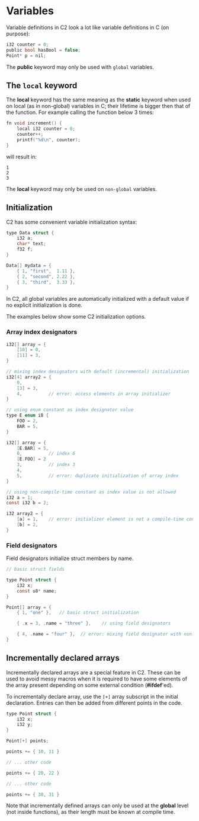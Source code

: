 # Variables

Variable definitions in C2 look a lot like variable definitions in C (on purpose):

```c
i32 counter = 0;
public bool hasBool = false;
Point* p = nil;
```

The __public__ keyword may only be used with `global` variables.

## The `local` keyword

The __local__ keyword has the same meaning as the __static__ keyword when used on local
(as in non-global) variables in C; their lifetime is bigger then that of the function.
For example calling the function below 3 times:

```c
fn void increment() {
    local i32 counter = 0;
    counter++;
    printf("%d\n", counter);
}
```
will result in:
```
1
2
3
```

The __local__ keyword may only be used on `non-global` variables.

## Initialization

C2 has some convenient variable initialization syntax:

```c
type Data struct {
    i32 a;
    char* text;
    f32 f;
}

Data[] mydata = {
    { 1, "first",  1.11 },
    { 2, "second", 2.22 },
    { 3, "third",  3.33 },
}
```

In C2, all global variables are automatically initialized with a default value
if no explicit initialization is done.

The examples below show some C2 initialization options.

### Array index designators
```c
i32[] array = {
    [10] = 0,
    [11] = 3,
}

// mixing index designators with default (incremental) initialization
i32[4] array2 = {
    0,
    [3] = 3,
    4,          // error: access elements in array initializer
}

// using enum constant as index designator value
type E enum i8 {
    FOO = 2,
    BAR = 5,
}

i32[] array = {
    [E.BAR] = 5,
    0,          // index 6
    [E.FOO] = 2
    3,          // index 3
    4,
    5,          // error: duplicate initialization of array index
}

// using non-compile-time constant as index value is not allowed
i32 a = 1;
const i32 b = 2;

i32 array2 = {
    [a] = 1,    // error: initializer element is not a compile-time constant
    [b] = 2,
}
```

### Field designators
Field designators initialize struct members by name.
```c
// basic struct fields

type Point struct {
    i32 x;
    const u8* name;
}

Point[] array = {
    { 1, "one" },   // basic struct initialization

    { .x = 3, .name = "three" },    // using field designators

    { 4, .name = "four" },  // error: mixing field designator with non-field designators
}
```


## Incrementally declared arrays
Incrementally declared arrays are a special feature in C2. These can be used to avoid messy macros when
it is required to have some elements of the array present depending on some external condition (__#ifdef__'ed).

To incrementally declare array, use the `[+]` array subscript in the initial declaration. Entries can then be added from
different points in the code.
```c
type Point struct {
    i32 x;
    i32 y;
}

Point[+] points;

points += { 10, 11 }

// ... other code

points += { 20, 22 }

// ... other code

points += { 30, 31 }
```

Note that incrementally defined arrays can only be used at the __global__ level (not inside functions), as their length must be
known at compile time.

